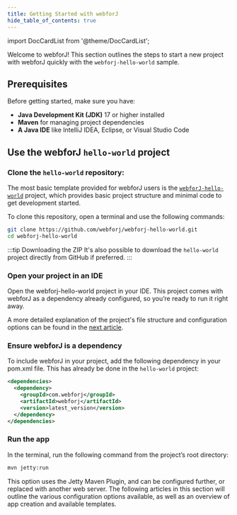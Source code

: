 ```yaml
---
title: Getting Started with webforJ
hide_table_of_contents: true
---
```



<Head>
  <style>{`
  .container {
    max-width: 65em !important;
  }
  `}</style>
</Head>

<!-- vale off -->
import DocCardList from '@theme/DocCardList';

<!-- vale on -->

Welcome to webforJ! This section outlines the steps to start a new project with webforJ quickly with the `webforj-hello-world` sample.


## Prerequisites
Before getting started, make sure you have:

- **Java Development Kit (JDK)** 17 or higher installed
- **Maven** for managing project dependencies
- **A Java IDE** like IntelliJ IDEA, Eclipse, or Visual Studio Code

## Use the webforJ `hello-world` project

### Clone the `hello-world` repository:

The most basic template provided for webforJ users is the [`webforJ-hello-world`](https://github.com/webforj/webforj-hello-world) project, which provides basic project structure and minimal code to get development started.

To clone this repository, open a terminal and use the following commands:

```bash
git clone https://github.com/webforj/webforj-hello-world.git
cd webforj-hello-world
```

:::tip Downloading the ZIP
It's also possible to download the `hello-world` project directly from GitHub if preferred.
:::

### Open your project in an IDE

Open the webforj-hello-world project in your IDE. This project comes with webforJ as a dependency already configured, so you’re ready to run it right away.

A more detailed explanation of the project's file structure and configuration options can be found in the [next article](./configuration).

### Ensure webforJ is a dependency

To include webforJ in your project, add the following dependency in your pom.xml file. This has already be done in the `hello-world` project:

```xml
<dependencies>
  <dependency>
    <groupId>com.webforj</groupId>
    <artifactId>webforj</artifactId>
    <version>latest_version</version>
  </dependency>
</dependencies>
```

### Run the app

In the terminal, run the following command from the project’s root directory:

```bash
mvn jetty:run
```

This option uses the Jetty Maven Plugin, and can be configured further, or replaced with another web server. The following articles in this section will outline the various configuration options available, as well as an overview of app creation and available templates.

<DocCardList className="topics-section" />
